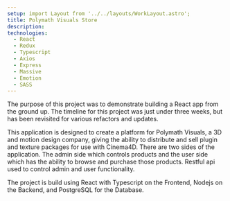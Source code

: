 ```yaml
---
setup: import Layout from '../../layouts/WorkLayout.astro';
title: Polymath Visuals Store
description: 
technologies:
  - React
  - Redux
  - Typescript
  - Axios
  - Express
  - Massive
  - Emotion
  - SASS
---
```


The purpose of this project was to demonstrate building a React app from the ground up. The timeline for this project was just under three weeks, but has been revisited for various refactors and updates.

This application is designed to create a platform for Polymath Visuals, a 3D and motion design company, giving the ability to distribute and sell plugin and texture packages for use with Cinema4D. There are two sides of the application. The admin side which controls products and the user side which has the ability to browse and purchase those products. Restful api used to control admin and user functionality.

The project is build using React with Typescript on the Frontend, Nodejs on the Backend, and PostgreSQL for the Database. 